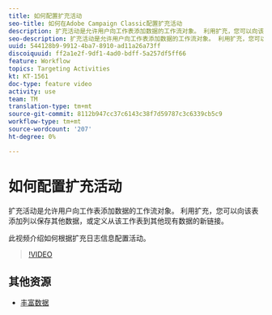 ```yaml
---
title: 如何配置扩充活动
seo-title: 如何在Adobe Campaign Classic配置扩充活动
description: 扩充活动是允许用户向工作表添加数据的工作流对象。 利用扩充，您可以向该表添加列以保存其他数据，或定义从该工作表到其他现有数据的新链接。  此视频介绍如何根据扩充日志信息配置活动。
seo-description: 扩充活动是允许用户向工作表添加数据的工作流对象。 利用扩充，您可以向该表添加列以保存其他数据，或定义从该工作表到其他现有数据的新链接。   此视频介绍如何根据扩充日志信息配置活动。
uuid: 544128b9-9912-4ba7-8910-ad11a26a73ff
discoiquuid: ff2a1e2f-9df1-4ad0-bdff-5a257df5ff66
feature: Workflow
topics: Targeting Activities
kt: KT-1561
doc-type: feature video
activity: use
team: TM
translation-type: tm+mt
source-git-commit: 8112b947cc37c6143c38f7d59787c3c6339cb5c9
workflow-type: tm+mt
source-wordcount: '207'
ht-degree: 0%

---
```



# 如何配置扩充活动

扩充活动是允许用户向工作表添加数据的工作流对象。 利用扩充，您可以向该表添加列以保存其他数据，或定义从该工作表到其他现有数据的新链接。

此视频介绍如何根据扩充日志信息配置活动。

>[!VIDEO](https://video.tv.adobe.com/v/25193?quality=12)

## 其他资源

- [丰富数据](https://docs.adobe.com/content/help/en/campaign-classic/using/automating-with-workflows/use-cases/enriching-data.html)
